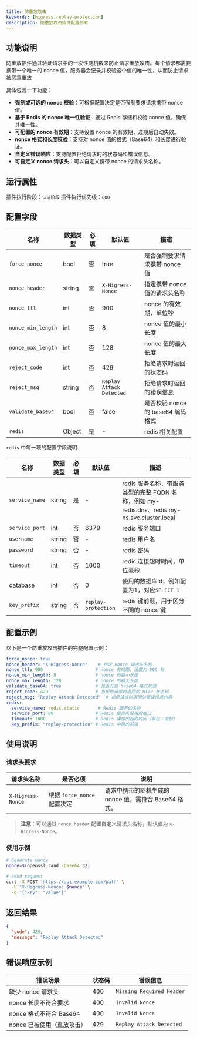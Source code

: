```yaml
---
title: 防重放攻击
keywords: [higress,replay-protection]
description: 防重放攻击插件配置参考
---
```


## 功能说明

防重放插件通过验证请求中的一次性随机数来防止请求重放攻击。每个请求都需要携带一个唯一的 nonce 值，服务器会记录并校验这个值的唯一性，从而防止请求被恶意重放

具体包含一下功能：

- **强制或可选的 nonce 校验**：可根据配置决定是否强制要求请求携带 nonce 值。
- **基于 Redis 的 nonce 唯一性验证**：通过 Redis 存储和校验 nonce 值，确保其唯一性。
- **可配置的 nonce 有效期**：支持设置 nonce 的有效期，过期后自动失效。
- **nonce 格式和长度校验**：支持对 nonce 值的格式（Base64）和长度进行验证。
- **自定义错误响应**：支持配置拒绝请求时的状态码和错误信息。
- **可自定义 nonce 请求头**：可以自定义携带 nonce 的请求头名称。

## 运行属性

插件执行阶段：`认证阶段`
插件执行优先级：`800`

## 配置字段

| 名称                | 数据类型 | 必填 | 默认值          | 描述                              |
|----------------------|--------|------|-----------------|---------------------------------|
| `force_nonce`        | bool   | 否   | true      | 是否强制要求请求携带 nonce 值       |
| `nonce_header`       | string | 否   | `X-Higress-Nonce`   | 指定携带 nonce 值的请求头名称       |
| `nonce_ttl`          | int    | 否   | 900        | nonce 的有效期，单位秒    |
| `nonce_min_length`   | int    | 否   | 8            | nonce 值的最小长度               |
| `nonce_max_length`   | int    | 否   | 128        | nonce 值的最大长度               |
| `reject_code`        | int    | 否   | 429        | 拒绝请求时返回的状态码             |
| `reject_msg`         | string | 否   | `Replay Attack Detected` | 拒绝请求时返回的错误信息           |
| `validate_base64`    | bool    | 否   | false | 是否校验 nonce 的 base64 编码格式 |
| `redis` | Object | 是   | -              | redis 相关配置 |

`redis` 中每一项的配置字段说明

| 名称           | 数据类型 | 必填 | 默认值                 | 描述|
| -------------- | -------- | ---- |---------------------| --------------------------------------- |
| `service_name` | string   | 是   | -                   | redis 服务名称，带服务类型的完整 FQDN 名称，例如 my-redis.dns、redis.my-ns.svc.cluster.local |
| `service_port` | int      | 否   | 6379                | redis 服务端口|
| `username`     | string | 否   | -                   | redis 用户名|
| `password`     | string | 否   | -                   | redis 密码|
| `timeout`      | int      | 否   | 1000                | redis 连接超时时间，单位毫秒 |
| database     | int    | 否   | 0                   | 使用的数据库id，例如配置为1，对应`SELECT 1`|
| `key_prefix`   | string   | 否   | `replay-protection` | redis 键前缀，用于区分不同的 nonce 键 |

## 配置示例

以下是一个防重放攻击插件的完整配置示例：

```yaml
force_nonce: true
nonce_header: "X-Higress-Nonce"    # 指定 nonce 请求头名称
nonce_ttl: 900                    # nonce 有效期，设置为 900 秒
nonce_min_length: 8               # nonce 的最小长度
nonce_max_length: 128             # nonce 的最大长度
validate_base64: true             # 是否开启 base64 格式校验
reject_code: 429                  # 当拒绝请求时返回的 HTTP 状态码
reject_msg: "Replay Attack Detected"  # 拒绝请求时返回的错误信息内容
redis:
  service_name: redis.static       # Redis 服务的名称
  service_port: 80                # Redis 服务所使用的端口
  timeout: 1000                   # Redis 操作的超时时间（单位：毫秒）
  key_prefix: "replay-protection" # Redis 中键的前缀
```

## 使用说明

### 请求头要求

| 请求头名称       | 是否必须         | 说明                                       |
|-----------------|----------------|------------------------------------------|
| `X-Higress-Nonce`  | 根据 `force_nonce` 配置决定 | 请求中携带的随机生成的 nonce 值，需符合 Base64 格式。 |

> **注意**：可以通过 `nonce_header` 配置自定义请求头名称，默认值为 `X-Higress-Nonce`。

### 使用示例

```bash
# Generate nonce
nonce=$(openssl rand -base64 32)

# Send request
curl -X POST 'https://api.example.com/path' \
  -H "X-Higress-Nonce: $nonce" \
  -d '{"key": "value"}'
```

## 返回结果

```json
{
  "code": 429,
  "message": "Replay Attack Detected"
}
```

## 错误响应示例

| 错误场景                 | 状态码 | 错误信息               |
|------------------------|-------|--------------------|
| 缺少 nonce 请求头         | 400 | `Missing Required Header` |
| nonce 长度不符合要求      | 400 | `Invalid Nonce` |
| nonce 格式不符合 Base64 | 400 | `Invalid Nonce` |
| nonce 已被使用（重放攻击） | 429 | `Replay Attack Detected` |

